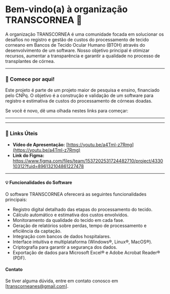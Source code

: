 # Bem-vindo(a) à organização TRANSCORNEA 👋

A organização TRANSCORNEA é uma comunidade focada em solucionar os desafios no registro e gestão de custos do processamento de tecido corneano em Bancos de Tecido Ocular Humano (BTOH) através do desenvolvimento de um software. Nosso objetivo principal é otimizar recursos, aumentar a transparência e garantir a qualidade no processo de transplantes de córnea.

---

### 🚀 Comece por aqui!

Este projeto é parte de um projeto maior de pesquisa e ensino, financiado pelo CNPq. O objetivo é a construção e validação de um software para registro e estimativa de custos do processamento de córneas doadas.

Se você é novo, dê uma olhada nestes links para começar:
*****

---

### 🔗 Links Úteis
* **Vídeo de Apresentação:** [https://youtu.be/a4Tml-z7Rmg](https://youtu.be/a4Tml-z7Rmg)
* **Link do Figma:** https://www.figma.com/files/team/1537202531724482710/project/433010312?fuid=896132104861227478

---

#### 💡 Funcionalidades do Software

O software TRANSCORNEA oferecerá as seguintes funcionalidades principais:

* Registro digital detalhado das etapas do processamento do tecido.
* Cálculo automático e estimativa dos custos envolvidos.
* Monitoramento da qualidade do tecido em cada fase.
* Geração de relatórios sobre perdas, tempo de processamento e eficiência da captação.
* Integração com bancos de dados hospitalares.
* Interface intuitiva e multiplataforma (Windows®, Linux®, MacOS®).
* Criptografia para garantir a segurança dos dados.
* Exportação de dados para Microsoft Excel® e Adobe Acrobat Reader® (PDF).

#### Contato

Se tiver alguma dúvida, entre em contato conosco em [transcorneanes@gmail.com].
